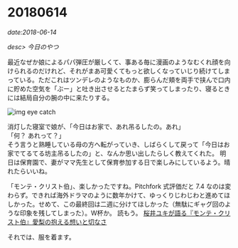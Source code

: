 # 20180614

*date:2018-06-14*

*desc> 今日のやつ*

最近なぜか娘によるパパ弾圧が厳しくて、事ある毎に漫画のようなむくれ顔を向けられるのだけれど、それがまあ可愛くてもっと欲しくなっていじり続けてしまっている。ただこれはツンデレのようなものか、膨らんだ頬を両手で挟んで口内に貯めた空気を「ぶー」と吐き出させるとたまらず笑ってしまったり、寝るときには結局自分の腕の中に来たりする。

![img eye catch](https://lh3.googleusercontent.com/pw/AM-JKLW7vMkKcdoYUaFL9ZLxaIVLSUhcHv58jakJBQxUGIGpK20-d69ibbMOWdyySoANukMiPbE3fU7_RcQXorPrORnFMfMVap5f8OJmyU3V2rjXQXBL2ZCxIkspv9T91_ZxOHrLh6CRkhH13gPTsyMjrmuDVg=w780-h585)

消灯した寝室で娘が、「今日はお家で、あれ吊るしたの。あれ」  
「何？ あれって？」  
そう言うと熟睡している母の方へ転がっていき、しばらくして戻って「今日はお家でてるてる坊主吊るしたの」と、なんか思い出したらしく教えてくれた。
明日は保育園で、妻がママ先生として保育参加する日で楽しみにしているよう。晴れたらいいね。

「モンテ・クリスト伯」、楽しかったですね。Pitchfork 式評価だと 7.4 なのは変わらず。できれば海外ドラマのように数年かけて、ゆっくりじわじわと進めてほしかった。せめて、この最終回は二週に分けてほしかった（無駄にギャグ回のような印象を残してしまった）。W杯か。
読もう。 [桜井ユキが語る『モンテ・クリスト伯』愛梨の抱える想いと切なさ](http://news.nicovideo.jp/watch/nw3539414)

それでは、服を着ます。